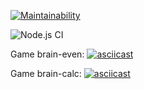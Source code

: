 [![Maintainability](https://api.codeclimate.com/v1/badges/a3e1317388190cfe0662/maintainability)](https://codeclimate.com/github/krinteron/frontend-project-lvl1/maintainability)

![Node.js CI](https://github.com/krinteron/frontend-project-lvl1/workflows/Node.js%20CI/badge.svg)

Game brain-even:
[![asciicast](https://asciinema.org/a/ZoUcmR8MqBoOe6lv9navnxs39.svg)](https://asciinema.org/a/ZoUcmR8MqBoOe6lv9navnxs39)

Game brain-calc:
[![asciicast](https://asciinema.org/a/vF4PnB2jehSCafkKY8qmfTfHD.svg)](https://asciinema.org/a/vF4PnB2jehSCafkKY8qmfTfHD)